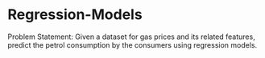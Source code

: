 # Regression-Models
Problem Statement:
Given a dataset for gas prices and its related features, predict the petrol consumption by the consumers using regression models.
